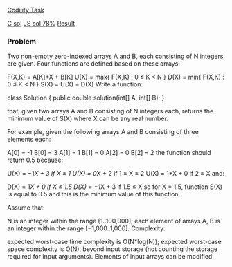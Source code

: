 [Codility Task](https://codility.com/programmers/challenges/epsilon2011/)


[C sol](https://github.com/phiphy/codility/blob/master/minfuds-Epsilon_2011.c)
[JS sol 78%](https://codility.com/demo/results/trainingJE6X26-DKQ/)
[Result](https://codility.com/demo/results/training8FW4ZQ-NJJ/)

### Problem

Two non-empty zero-indexed arrays A and B, each consisting of N integers, are given. Four functions are defined based on these arrays:

F(X,K)	=	A[K]*X + B[K]
U(X)	=	max{ F(X,K) : 0 ≤ K < N }
D(X)	=	min{ F(X,K) : 0 ≤ K < N }
S(X)	=	U(X) − D(X)
Write a function:

class Solution { public double solution(int[] A, int[] B); }

that, given two arrays A and B consisting of N integers each, returns the minimum value of S(X) where X can be any real number.

For example, given the following arrays A and B consisting of three elements each:

A[0] = -1    B[0] = 3
A[1] =  1    B[1] = 0
A[2] =  0    B[2] = 2
the function should return 0.5 because:

U(X)		=		−1*X + 3		if		X ≤ 1
U(X)		=		0*X + 2		if		1 ≤ X ≤ 2
U(X)		=		1*X + 0		if		2 ≤ X
and:

D(X)		=		1*X + 0		if		X ≤ 1.5
D(X)		=		−1*X + 3		if		1.5 ≤ X
so for X = 1.5, function S(X) is equal to 0.5 and this is the minimum value of this function.

Assume that:

N is an integer within the range [1..100,000];
each element of arrays A, B is an integer within the range [−1,000..1,000].
Complexity:

expected worst-case time complexity is O(N*log(N));
expected worst-case space complexity is O(N), beyond input storage (not counting the storage required for input arguments).
Elements of input arrays can be modified.